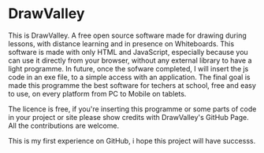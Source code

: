 # DrawValley

This is DrawValley.
A free open source software made for drawing during lessons, with distance learning and in presence on Whiteboards.
This software is made with only HTML and JavaScript, especially because you can use it directly from your browser, without any external library to have a light programme.
In future, once the sofware completed, I will insert the js code in an exe file, to a simple access with an application.
The final goal is made this programme the best software for techers at school, free and easy to use, on every platform from PC to Mobile on tablets.

The licence is free, if you're inserting this programme or some parts of code in your project or site please show credits with DrawValley's GitHub Page.
All the contributions are welcome.

This is my first experience on GitHub, i hope this project will have successs.
